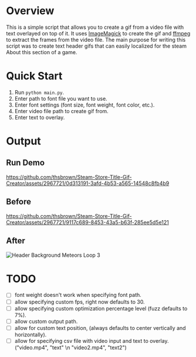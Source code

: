# Overview
This is a simple script that allows you to create a gif from a video file with text overlayed on top of it. It uses [ImageMagick](https://www.imagemagick.org/script/index.php) to create the gif and [ffmpeg](https://www.ffmpeg.org/) to extract the frames from the video file. The main purpose for writing this script was to create text header gifs that can easily localized for the steam About this section of a game.

# Quick Start
1. Run `python main.py`.
2. Enter path to font file you want to use.
3. Enter font settings (font size, font weight, font color, etc.).
4. Enter video file path to create gif from.
5. Enter text to overlay.

# Output
## Run Demo
https://github.com/thsbrown/Steam-Store-Title-Gif-Creator/assets/2967721/0d313191-3afd-4b53-a565-14548c8fb4b9
## Before
https://github.com/thsbrown/Steam-Store-Title-Gif-Creator/assets/2967721/9117c689-8453-43a5-b63f-285ee5d5e121
## After
![Header Background Meteors Loop 3](https://github.com/thsbrown/Steam-Store-Title-Gif-Creator/assets/2967721/2ed2dbc0-9fff-4355-830f-ec220a5e2225)

# TODO
- [ ] font weight doesn't work when specifying font path.
- [ ] allow specifying custom fps, right now defaults to 30.
- [ ] allow specifying custom optimization percentage level (fuzz defaults to 7%).
- [ ] allow custom output path.
- [ ] allow for custom text position, (always defaults to center vertically and horizontally).
- [ ] allow for specifying csv file with video input and text to overlay. ("video.mp4", "text" \n "video2.mp4", "text2")
